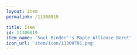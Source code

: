 ```yaml
---
layout: item
permalink: /11300819

title: Item
id: 11300819
item_name: 'Soul Binder''s Maple Alliance Beret'
icon_url: 'item/icon/11300701.png'
---
```

